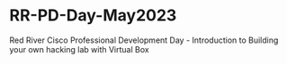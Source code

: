 # RR-PD-Day-May2023
Red River Cisco Professional Development Day - Introduction to Building your own hacking lab with Virtual Box
